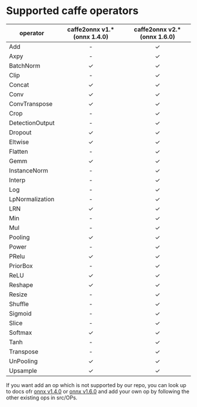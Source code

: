 # Supported caffe operators

| operator              | caffe2onnx v1.* (onnx 1.4.0)       | caffe2onnx v2.* (onnx 1.6.0)                          |
|-----------------------|:----------------------------------:|:------------------------------------------------:|
| Add                   | -                                  | ✓                                                |
| Axpy                  | -                                  | ✓                                                |
| BatchNorm             | ✓                                  | ✓                                                |
| Clip                  | -                                  | ✓                                                |
| Concat                | ✓                                  | ✓                                                |
| Conv                  | ✓                                  | ✓                                               |
| ConvTranspose         | ✓                                  | ✓                                               |
| Crop                  | -                                  | ✓                                               |
| DetectionOutput       | -                                  | ✓                       |
| Dropout               | ✓                                  | ✓                                                |
| Eltwise               | ✓                                  | ✓                                               |
| Flatten               | -                                   | ✓                                          |
| Gemm                  | ✓                                  | ✓                                                |
| InstanceNorm          | -                                  | ✓                                               |
| Interp                | -                                  | ✓                                                |
| Log                   | -                                  | ✓                                               |
| LpNormalization       | -                                  | ✓                                               |
| LRN                   | ✓                                  | ✓                                                |
| Min                   | -                                  | ✓                                                |
| Mul                   | -                                  | ✓                                                |
| Pooling               | ✓                                  | ✓                                                |
| Power                 | -                                  | ✓                                                |
| PRelu                 | ✓                                  | ✓                                                |
| PriorBox              | -                                  | ✓                                                |
| ReLU                  | ✓                                  | ✓                                                |
| Reshape               | ✓                                  | ✓                                                |
| Resize                | -                                  | ✓                                                |
| Shuffle               | -                                  | ✓                                                |
| Sigmoid               | -                                  | ✓                                                |
| Slice                 | -                                  | ✓                                                |
| Softmax               | ✓                                  | ✓                                                |
| Tanh                  | -                                  | ✓                                                |
| Transpose             | -                                  | ✓                                                |
| UnPooling             | ✓                                  | ✓                                                |
| Upsample              | ✓                                  | ✓                                                |

If you want add an op which is not supported by our repo, you can look up to docs ofr [onnx v1.4.0](https://github.com/onnx/onnx/blob/rel-1.4.0/docs/Operators.md) or [onnx v1.6.0](https://github.com/onnx/onnx/blob/rel-1.6.0/docs/Operators.md) and add your own op by following the other existing ops in src/OPs.
